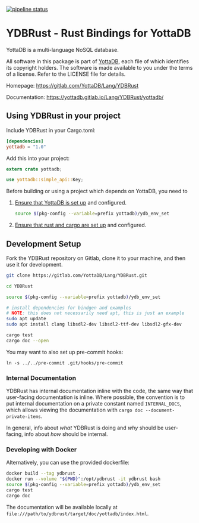 [![pipeline status](https://gitlab.com/YottaDB/Lang/YDBRust/badges/master/pipeline.svg)](https://gitlab.com/YottaDB/Lang/YDBRust/commits/master)


# YDBRust - Rust Bindings for YottaDB

YottaDB is a multi-language NoSQL database.

All software in this package is part of [YottaDB](https://yottadb.com), each
file of which identifies its copyright holders. The software is made available
to you under the terms of a license. Refer to the LICENSE file for details.

Homepage: https://gitlab.com/YottaDB/Lang/YDBRust

Documentation: https://yottadb.gitlab.io/Lang/YDBRust/yottadb/

## Using YDBRust in your project

Include YDBRust in your Cargo.toml:

```toml
[dependencies]
yottadb = "1.0"
```

Add this into your project:

```rust
extern crate yottadb;

use yottadb::simple_api::Key;
```

Before building or using a project which depends on YottaDB, you need to

1. [Ensure that YottaDB is set up](https://yottadb.com/product/get-started/)
   and configured.

   ```sh
   source $(pkg-config --variable=prefix yottadb)/ydb_env_set
   ```

2. [Ensure that rust and cargo are set up](https://doc.rust-lang.org/book/ch01-01-installation.html#installing-rustup-on-linux-or-macos/)
   and configured.

## Development Setup

Fork the YDBRust repository on Gitlab, clone it to your machine, and then use it for development.

```sh
git clone https://gitlab.com/YottaDB/Lang/YDBRust.git

cd YDBRust

source $(pkg-config --variable=prefix yottadb)/ydb_env_set

# install dependencies for bindgen and examples
# NOTE: this does not necessarily need apt, this is just an example
sudo apt update
sudo apt install clang libsdl2-dev libsdl2-ttf-dev libsdl2-gfx-dev

cargo test
cargo doc --open
```

You may want to also set up pre-commit hooks:

`ln -s ../../pre-commit .git/hooks/pre-commit`

### Internal Documentation

YDBRust has internal documentation inline with the code, the same way that user-facing
documentation is inline. Where possible, the convention is to put internal documentation on a
private constant named `INTERNAL_DOCS`, which allows viewing the documentation with
`cargo doc --document-private-items`.

In general, info about *what* YDBRust is doing and *why* should be user-facing, info about *how*
should be internal.

### Developing with Docker

Alternatively, you can use the provided dockerfile:

```sh
docker build --tag ydbrust .
docker run --volume "${PWD}":/opt/ydbrust -it ydbrust bash
source $(pkg-config --variable=prefix yottadb)/ydb_env_set
cargo test
cargo doc
```

The documentation will be available locally at
`file:///path/to/ydbrust/target/doc/yottadb/index.html`.
